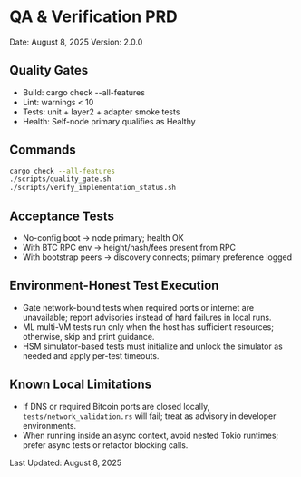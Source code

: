 # QA & Verification PRD

Date: August 8, 2025
Version: 2.0.0

## Quality Gates

- Build: cargo check --all-features
- Lint: warnings < 10
- Tests: unit + layer2 + adapter smoke tests
- Health: Self-node primary qualifies as Healthy

## Commands

```bash
cargo check --all-features
./scripts/quality_gate.sh
./scripts/verify_implementation_status.sh
```

## Acceptance Tests

- No-config boot → node primary; health OK
- With BTC RPC env → height/hash/fees present from RPC
- With bootstrap peers → discovery connects; primary preference logged

## Environment-Honest Test Execution

- Gate network-bound tests when required ports or internet are unavailable; report advisories instead of hard failures in local runs.
- ML multi-VM tests run only when the host has sufficient resources; otherwise, skip and print guidance.
- HSM simulator-based tests must initialize and unlock the simulator as needed and apply per-test timeouts.

## Known Local Limitations

- If DNS or required Bitcoin ports are closed locally, `tests/network_validation.rs` will fail; treat as advisory in developer environments.
- When running inside an async context, avoid nested Tokio runtimes; prefer async tests or refactor blocking calls.

Last Updated: August 8, 2025

